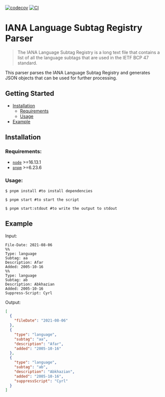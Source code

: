 [![codecov](https://codecov.io/gh/asonnleitner/iana-language-subtag-registry-parser/branch/master/graph/badge.svg?token=ZL0QGAMV62)](https://codecov.io/gh/asonnleitner/iana-language-subtag-registry-parser)
[![CI](https://github.com/asonnleitner/iana-language-subtag-registry-parser/actions/workflows/ci.yaml/badge.svg)](https://github.com/asonnleitner/iana-language-subtag-registry-parser/actions/workflows/ci.yaml)

# IANA Language Subtag Registry Parser

> The IANA Language Subtag Registry is a long text file  that contains a list of all the language subtags that are used in the IETF BCP 47 standard.

This parser parses the IANA Language Subtag Registry and generates JSON objects that can be used for further processing.

## Getting Started

- [Installation](#installation)
    - [Requirements](#requirements)
    - [Usage](#usage)
- [Example](#example)

## Installation

### Requirements:

- [`node`](https://nodejs.org/) >=16.13.1
- [`pnpm`](https://pnpm.io/) >=6.23.6

### Usage:

```shell
$ pnpm install #to install dependencies

$ pnpm start #to start the script

$ pnpm start:stdout #to write the output to stdout
```

## Example
Input:
```text
File-Date: 2021-08-06
%%
Type: language
Subtag: aa
Description: Afar
Added: 2005-10-16
%%
Type: language
Subtag: ab
Description: Abkhazian
Added: 2005-10-16
Suppress-Script: Cyrl
```

Output:
```JSON
[
  {
    "fileDate": "2021-08-06"
  },
  {
    "type": "language",
    "subtag": "aa",
    "description": "Afar",
    "added": "2005-10-16"
  },
  {
    "type": "language",
    "subtag": "ab",
    "description": "Abkhazian",
    "added": "2005-10-16",
    "suppressScript": "Cyrl"
  }
]
```
